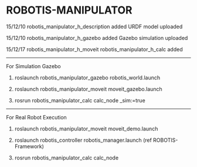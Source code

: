 # ROBOTIS-MANIPULATOR

15/12/10 robotis_manipulator_h_description added
  URDF model uploaded

15/12/10 robotis_manipulator_h_gazebo added 
  Gazebo simulation uploaded

15/12/17 robotis_manipulator_h_moveit
         robotis_manipulator_h_calc    added
         
-------------------------------------------------------------------------------
         
For Simulation Gazebo

  1. roslaunch robotis_manipulator_gazebo robotis_world.launch
  
  2. roslaunch robotis_manipulator_moveit moveit_gazebo.launch
  
  3. rosrun robotis_manipulator_calc calc_node _sim:=true
  
-------------------------------------------------------------------------------

For Real Robot Execution
  
  1. roslaunch robotis_manipulator_moveit moveit_demo.launch 
  
  2. roslaunch robotis_controller robotis_manager.launch (ref ROBOTIS-Framework)
  
  3. rosrun robotis_manipulator_calc calc_node
